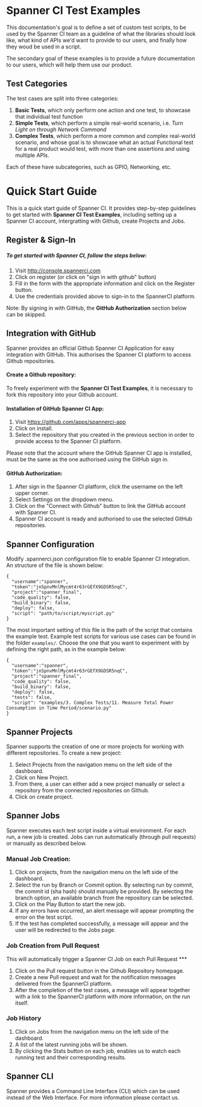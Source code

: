 # Spanner CI Test Examples #

This documentation's goal is to define a set of custom test scripts, to be used by the Spanner CI team as a guideline of what the libraries should look like, what kind of APIs we'd want to provide to our users, and finally how they woud be used in a script.

The secondary goal of these examples is to provide a future documentation to our users, which will help them use our product.

## Test Categories

The test cases are split into three categories:

1. **Basic Tests**, which only perform one action and one test, to showcase that individual test function
2. **Simple Tests**, which perform a simple real-world scenario, i.e. *Turn Light on through Network Command*
3. **Complex Tests**, which perform a more common and complex real-world scenario, and whose goal is to showcase what an actual Functional test for a real product would test, with more than one assertions and using multiple APIs.

Each of these have subcategories, such as GPIO, Networking, etc.

# Quick Start Guide #

This is a quick start guide of Spanner CI. It provides step-by-step guidelines to get started with **Spanner CI Test Examples**, including setting up a Spanner CI account, intergratting with Github, create Projects and Jobs.

## Register & Sign-In

##### To get started with Spanner CI, follow the steps below:

1. Visit http://console.spannerci.com
2. Click on register (or click on "sign in with github" button)
3. Fill in the form with the appropriate information and click on the Register button.
4. Use the credentials provided above to sign-in to the SpannerCI platform.

Note: By signing in with GitHub, the **GitHub Authorization** section below can be skipped.

## Integration with GitHub

Spanner provides an official Github Spanner CI Application for easy integration with GitHub. This authorises the Spanner CI platform to access Github repositories. 

#### Create a Github repository:
To freely experiment with the **Spanner CI Test Examples**, it is necessary to fork this repository into your Github account.

#### Installation of GitHub Spanner CI App:
1. Visit https://github.com/apps/spannerci-app
2. Click on install.
3. Select the repository that you created in the previous section in order to provide access to the Spanner CI platform.

Please note that the account where the GitHub Spanner CI app is installed, must be the same as the one authorised using the GitHub sign in. 

#### GitHub Authorization:
1. After sign in the Spanner CI platform, click the username on the left upper corner.
2. Select Settings on the dropdown menu.
3. Click on the "Connect with Github" button to link the GitHub account with Spanner CI.
4. Spanner CI account is ready and authorised to use the selected GitHub repositories.

## Spanner Configuration

Modify .spannerci.json configuration file to enable Spanner CI integration. An structure of the file is shown below:

    {
      "username":"spanner", 
      "token":"jnSpnvMnlMycmt4r63rGEfX9GDSR5nqC",
      "project":"spanner_final",
      "code_quality": false,
      "build_binary": false,
      "deploy": false,
      "script": "path/to/script/myscript.py"
    }
    
The most important setting of this file is the path of the script that contains the example test. Example test scripts for various use cases can be found in the folder `examples/`. Choose the one that you want to experiment with by defining the right path, as in the example below:

    { 
      "username":"spanner", 
      "token":"jnSpnvMnlMycmt4r63rGEfX9GDSR5nqC",
      "project":"spanner_final",
      "code_quality": false,
      "build_binary": false,
      "deploy": false,
      "tests": false,
      "script": "examples/3. Complex Tests/11. Measure Total Power Consumption in Time Period/scenario.py"
    }

## Spanner Projects
Spanner supports the creation of one or more projects for working with different repositories. To create a new project:

1. Select Projects from the navigation menu on the left side of the dashboard.
2. Click on New Project.
3. From there, a user can either add a new project manually or select a repository from the connected repositories on Github.
4. Click on create project.

## Spanner Jobs
Spanner executes each test script inside a virtual environment. For each run, a new job is created. Jobs can run automatically (through pull requests) or manually as described below.

### Manual Job Creation:
1. Click on projects, from the navigation menu on the left side of the dashboard.
2. Select the run by Branch or Commit option. By selecting run by commit, the commit id (sha hash) should manually be provided. By selecting the branch option, an available branch from the repository can be selected.
3. Click on the Play Button to start the new job.
4. If any errors have occurred, an alert message will appear prompting the error on the test script.
5. If the test has completed successfully, a message will appear and the user will be redirected to the Jobs page.

### Job Creation from Pull Request

This will automatically trigger a Spanner CI Job on each Pull Request ***

1. Click on the Pull request button in the Github Repository homepage.
2. Create a new Pull request and wait for the notification messages delivered from the SpannerCI platform.
3. After the completion of the test cases, a message will appear together with a link to the SpannerCI platform with more information, on the run itself.

### Job History

1. Click on Jobs from the navigation menu on the left side of the dashboard.
2. A list of the latest running jobs will be shown.
3. By clicking the Stats button on each job, enables us to watch each running test and their corresponding results.

## Spanner CLI
Spanner provides a Command Line Interface (CLI) which can be used instead of the Web Interface. For more information please contact us.
